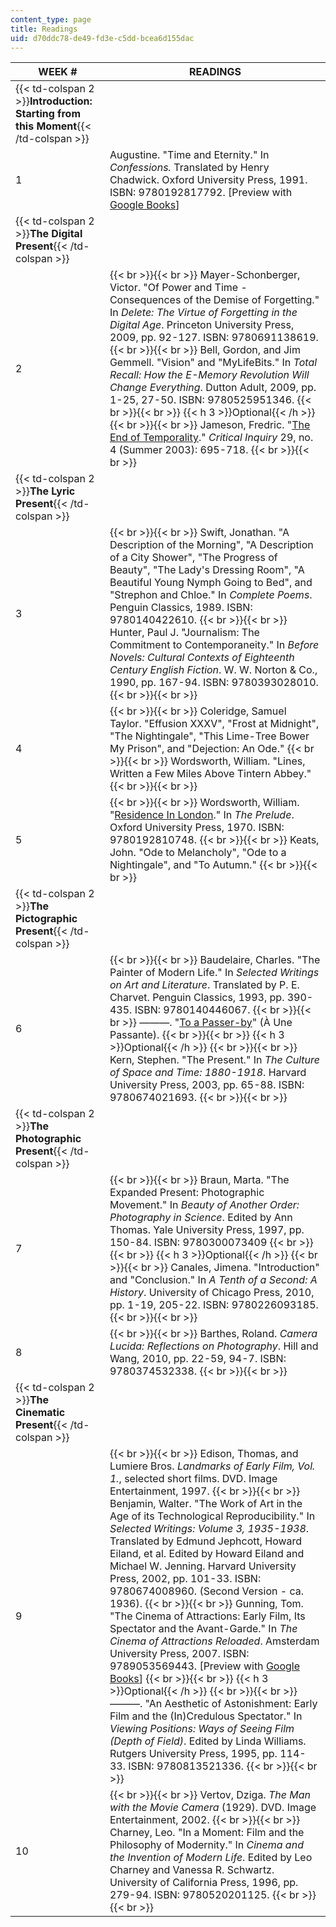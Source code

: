 ```yaml
---
content_type: page
title: Readings
uid: d70ddc78-de49-fd3e-c5dd-bcea6d155dac
---
```


| WEEK # | READINGS |
| --- | --- |
| {{< td-colspan 2 >}}**Introduction: Starting from this Moment**{{< /td-colspan >}} ||
| 1 | Augustine. "Time and Eternity." In _Confessions._ Translated by Henry Chadwick. Oxford University Press, 1991. ISBN: 9780192817792. \[Preview with [Google Books](http://books.google.com/books?id=_wusCvC4yOcC&printsec=frontcover#v=onepage&q&f=false)\] |
| {{< td-colspan 2 >}}**The Digital Present**{{< /td-colspan >}} ||
| 2 |  {{< br >}}{{< br >}} Mayer-Schonberger, Victor. "Of Power and Time - Consequences of the Demise of Forgetting." In _Delete: The Virtue of Forgetting in the Digital Age_. Princeton University Press, 2009, pp. 92-127. ISBN: 9780691138619. {{< br >}}{{< br >}} Bell, Gordon, and Jim Gemmell. "Vision" and "MyLifeBits." In _Total Recall: How the E-Memory Revolution Will Change Everything_. Dutton Adult, 2009, pp. 1-25, 27-50. ISBN: 9780525951346. {{< br >}}{{< br >}} {{< h 3 >}}Optional{{< /h >}} {{< br >}}{{< br >}} Jameson, Fredric. "[The End of Temporality](http://www.jstor.org/pss/10.1086/377726)." _Critical Inquiry_ 29, no. 4 (Summer 2003): 695-718. {{< br >}}{{< br >}}  |
| {{< td-colspan 2 >}}**The Lyric Present**{{< /td-colspan >}} ||
| 3 |  {{< br >}}{{< br >}} Swift, Jonathan. "A Description of the Morning", "A Description of a City Shower", "The Progress of Beauty", "The Lady's Dressing Room", "A Beautiful Young Nymph Going to Bed", and "Strephon and Chloe." In _Complete Poems_. Penguin Classics, 1989. ISBN: 9780140422610. {{< br >}}{{< br >}} Hunter, Paul J. "Journalism: The Commitment to Contemporaneity." In _Before Novels: Cultural Contexts of Eighteenth Century English Fiction_. W. W. Norton & Co., 1990, pp. 167-94. ISBN: 9780393028010. {{< br >}}{{< br >}}  |
| 4 |  {{< br >}}{{< br >}} Coleridge, Samuel Taylor. "Effusion XXXV", "Frost at Midnight", "The Nightingale", "This Lime-Tree Bower My Prison", and "Dejection: An Ode." {{< br >}}{{< br >}} Wordsworth, William. "Lines, Written a Few Miles Above Tintern Abbey." {{< br >}}{{< br >}}  |
| 5 |  {{< br >}}{{< br >}} Wordsworth, William. "[Residence In London](http://www.cf.ac.uk/encap/skilton/restrict/wworth02.html)." In _The Prelude_. Oxford University Press, 1970. ISBN: 9780192810748. {{< br >}}{{< br >}} Keats, John. "Ode to Melancholy", "Ode to a Nightingale", and "To Autumn." {{< br >}}{{< br >}}  |
| {{< td-colspan 2 >}}**The Pictographic Present**{{< /td-colspan >}} ||
| 6 |  {{< br >}}{{< br >}} Baudelaire, Charles. "The Painter of Modern Life." In _Selected Writings on Art and Literature_. Translated by P. E. Charvet. Penguin Classics, 1993, pp. 390-435. ISBN: 9780140446067. {{< br >}}{{< br >}} ———. "[To a Passer-by](http://fleursdumal.org/poem/224)" (À Une Passante). {{< br >}}{{< br >}} {{< h 3 >}}Optional{{< /h >}} {{< br >}}{{< br >}} Kern, Stephen. "The Present." In _The Culture of Space and Time: 1880-1918_. Harvard University Press, 2003, pp. 65-88. ISBN: 9780674021693. {{< br >}}{{< br >}}  |
| {{< td-colspan 2 >}}**The Photographic Present**{{< /td-colspan >}} ||
| 7 |  {{< br >}}{{< br >}} Braun, Marta. "The Expanded Present: Photographic Movement." In _Beauty of Another Order: Photography in Science_. Edited by Ann Thomas. Yale University Press, 1997, pp. 150-84. ISBN: 9780300073409 {{< br >}}{{< br >}} {{< h 3 >}}Optional{{< /h >}} {{< br >}}{{< br >}} Canales, Jimena. "Introduction" and "Conclusion." In _A Tenth of a Second: A History_. University of Chicago Press, 2010, pp. 1-19, 205-22. ISBN: 9780226093185. {{< br >}}{{< br >}}  |
| 8 |  {{< br >}}{{< br >}} Barthes, Roland. _Camera Lucida: Reflections on Photography_. Hill and Wang, 2010, pp. 22-59, 94-7. ISBN: 9780374532338. {{< br >}}{{< br >}}  |
| {{< td-colspan 2 >}}**The Cinematic Present**{{< /td-colspan >}} ||
| 9 |  {{< br >}}{{< br >}} Edison, Thomas, and Lumiere Bros. _Landmarks of Early Film, Vol. 1._, selected short films. DVD. Image Entertainment, 1997. {{< br >}}{{< br >}} Benjamin, Walter. "The Work of Art in the Age of its Technological Reproducibility." In _Selected Writings: Volume 3, 1935-1938_. Translated by Edmund Jephcott, Howard Eiland, et al. Edited by Howard Eiland and Michael W. Jenning. Harvard University Press, 2002, pp. 101-33. ISBN: 9780674008960. (Second Version - ca. 1936). {{< br >}}{{< br >}} Gunning, Tom. "The Cinema of Attractions: Early Film, Its Spectator and the Avant-Garde." In _The Cinema of Attractions Reloaded_. Amsterdam University Press, 2007. ISBN: 9789053569443. \[Preview with [Google Books](http://books.google.com/books?id=GQOrSC7GzWMC&printsec=frontcover#v=onepage&q&f=false)\] {{< br >}}{{< br >}} {{< h 3 >}}Optional{{< /h >}} {{< br >}}{{< br >}} ———. "An Aesthetic of Astonishment: Early Film and the (In)Credulous Spectator." In _Viewing Positions: Ways of Seeing Film (Depth of Field)_. Edited by Linda Williams. Rutgers University Press, 1995, pp. 114-33. ISBN: 9780813521336. {{< br >}}{{< br >}}  |
| 10 |  {{< br >}}{{< br >}} Vertov, Dziga. _The Man with the Movie Camera_ (1929). DVD. Image Entertainment, 2002. {{< br >}}{{< br >}} Charney, Leo. "In a Moment: Film and the Philosophy of Modernity." In _Cinema and the Invention of Modern Life_. Edited by Leo Charney and Vanessa R. Schwartz. University of California Press, 1996, pp. 279-94. ISBN: 9780520201125. {{< br >}}{{< br >}}